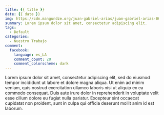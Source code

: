 ```yaml
---
title: {{ title }}
date: {{ date }}
img: https://cdn.mangundze.org/juan-gabriel-arias/juan-gabriel-arias-0001.jpg
summary: Lorem ipsum dolor sit amet, consectetur adipiscing elit.
tags: 
  - Default
categories:
  - Nuestro Trabajo
comment:
  facebook:
    language: es_LA
    comment_count: 20
    comment_colorscheme: dark
---
```


Lorem ipsum dolor sit amet, consectetur adipiscing elit, sed do eiusmod tempor incididunt ut labore et dolore magna aliqua. Ut enim ad minim veniam, quis nostrud exercitation ullamco laboris nisi ut aliquip ex ea commodo consequat. Duis aute irure dolor in reprehenderit in voluptate velit esse cillum dolore eu fugiat nulla pariatur. Excepteur sint occaecat cupidatat non proident, sunt in culpa qui officia deserunt mollit anim id est laborum.
